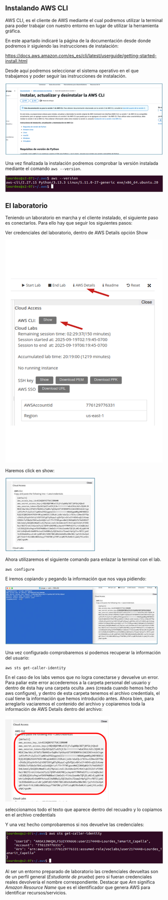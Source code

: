﻿## Instalando AWS CLI

AWS CLI, es el cliente de AWS mediante el cual podremos utilizar la terminal para poder trabajar con nuestro entorno en lugar de utilizar la herramienta gráfica.

En este apartado indicaré la página de la documentación desde donde podremos ir siguiendo las instrucciones de instalación:

[https://docs.aws.amazon.com/es_es/cli/latest/userguide/getting-started-install.html ](https://docs.aws.amazon.com/es_es/cli/latest/userguide/getting-started-install.html)

Desde aquí podremos seleccionar el sistema operativo en el que trabajamos y poder seguir las instrucciones de instalación.

![](../images/ud01/practica1/015.png)

Una vez finalizada la instalación podremos comprobar la versión instalada mediante el comando `aws --version`.

![](../images/ud01/practica1/016.png)

## El laboratorio

Teniendo un laboratorio en marcha y el cliente instalado, el siguiente paso es conectarlos. Para ello hay que seguir los siguientes pasos:

Ver credenciales del laboratorio, dentro de AWS Details opción Show

![](../images/ud01/practica1/017.png)

Haremos click en show:

![](../images/ud01/practica1/018.png)

Ahora utilizaremos el siguiente comando para enlazar la terminal con el lab.

``aws configure``

E iremos copiando y pegando la información que nos vaya pidiendo:

![](../images/ud01/practica1/020.png)

Una vez configurado comprobaremos si podemos recuperar la información del usuario:

``aws sts get-caller-identity``

En el caso de los labs vemos que no logra conectarse y devuelve un error. Para paliar este error accederemos a la carpeta personal del usuario y dentro de ésta hay una carpeta oculta .aws (creada cuando hemos hecho aws configure), y dentro de esta carpeta tenemos el archivo credentials, el cual tiene la información que hemos introducido antes. Ahora bien, para arreglarlo vaciaremos el contenido del archivo y copiaremos toda la información de AWS Details dentro del archivo:

![](../images/ud01/practica1/023.png)

seleccionamos todo el texto que aparece dentro del recuadro y lo copiamos en el archivo credentials

Y una vez hecho comprobaremos si nos devuelve las credenciales:

![](../images/ud01/practica1/025.png)

Al ser un entorno preparado de laboratorio las credenciales devueltas son de un perfil general (*Estudiante  de  prueba*) pero si fueran credenciales reales devolvería el nombre correspondiente. Destacar que *Arn* significa *Amazon Resource Name* que es el identificador que genera AWS para identificar recursos/servicios.
